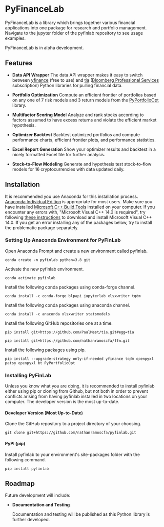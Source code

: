 # PyFinanceLab

PyFinanceLab is a library which brings together various financial applications into one package for research and portfolio management. Navigate to the jupyter folder of the pyfinlab repository to see usage examples. 

PyFinanceLab is in alpha development. 


## Features

* **Data API Wrapper**
	 The data API wrapper makes it easy to switch between [yfinance](https://github.com/ranaroussi/yfinance) (free to use) and [tia](https://github.com/PaulMest/tia) ([Bloomberg Professional Services](https://www.bloomberg.com/professional/) subscription) Python libraries for pulling financial data. 

* **Portfolio Optimization**
	Compute an efficient frontier of portfolios based on any one of 7 risk models and 3 return models from the [PyPortfolioOpt](https://pyportfolioopt.readthedocs.io/en/latest/) library.

* **Multifactor Scoring Model**
	Analyze and rank stocks according to factors assumed to have excess returns and violate the efficient market hypothesis. 

* **Optimizer Backtest**
	Backtest optimized portfolios and compute performance charts, efficient frontier plots, and performance statistics. 

* **Excel Report Generation**
	Show your optimizer results and backtest in a nicely formatted Excel file for further analysis. 

* **Stock-to-Flow Modeling**
	Generate and hypothesis test stock-to-flow models for 16 cryptocurrencies with data updated daily. 
    

## Installation

It is recommended you use Anaconda for this installation process. [Anaconda Individual Edition](https://www.anaconda.com/products/individual) is appropriate for most users. Make sure you have installed [Microsoft C++ Build Tools](https://visualstudio.microsoft.com/visual-cpp-build-tools/) installed on your computer. If you encounter any errors with, "Microsoft Visual C++ 14.0 is required", try following [these instructions](https://stackoverflow.com/a/55370133/16367225) to download and install Microsoft Visual C++ 14.0. If you get an error installing any of the packages below, try to install the problematic package separately. 

### Setting Up Anaconda Environment for PyFinLab

Open Anaconda Prompt and create a new environment called pyfinlab. 
```
conda create -n pyfinlab python=3.8 git
```

Activate the new pyfinlab environment. 
```
conda activate pyfinlab
```

Install the following conda packages using conda-forge channel. 
```
conda install -c conda-forge blpapi jupyterlab xlsxwriter tqdm
```

Install the following conda packages using anaconda channel. 
```
conda install -c anaconda xlsxwriter statsmodels
```
Install the following GitHub repositories one at a time. 
```
pip install git+https://github.com/PaulMest/tia.git#egg=tia
```
```
pip install git+https://github.com/nathanramoscfa/ffn.git
``` 
Install the following packages using pip. 
```
pip install --upgrade-strategy only-if-needed yfinance tqdm openpyxl patsy openpyxl bt PyPortfolioOpt
```


### Installing PyFinLab

Unless you know what you are doing, it is recommended to install pyfinlab either using pip or cloning from Github, but not both in order to prevent conflicts arising from having pyfinlab installed in two locations on your computer. The developer version is the most up-to-date. 

#### Developer Version (Most Up-to-Date)

Clone the GitHub repository to a project directory of your choosing. 
```
git clone git+https://github.com/nathanramoscfa/pyfinlab.git
``` 

#### PyPI (pip)

Install pyfinlab to your environment's site-packages folder with the following command.
```
pip install pyfinlab
``` 


## Roadmap

Future development will include:
    
* **Documentation and Testing**

    Documentation and testing will be published as this Python library is further developed. 

